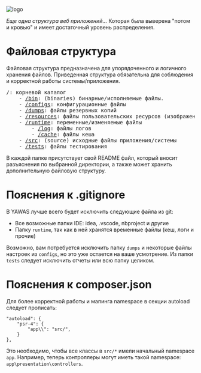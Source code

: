 ![logo](https://repository-images.githubusercontent.com/480418225/a88bcf4c-15cb-4199-aa95-c56ab5e8912c)

_Еще одна структура веб приложений..._ Которая была выверена "потом и кровью" и имеет достаточный уровень распределения.

# Файловая структура

Файловая структура предназначена для упорядоченного и логичного хранения файлов. Приведенная структура обязательна для
соблюдения и корректной работы системы/приложения.

<pre>
/: корневой каталог
    - <a href="bin/README.md">/bin</a>: (binaries) бинарные/исполняемые файлы. 
    - <a href="configs/README.md">/configs</a>: конфигурационные файлы
    - <a href="dumps/README.md">/dumps</a>: файлы резервных копий
    - <a href="resources/README.md">/resources</a>: файлы пользовательских ресурсов (изображения, стили и прочие файлы)
    - <a href="runtime/README.md">/runtime</a>: переменные/изменяемые файлы
        - <a href="runtime/log/README.md">/log</a>: файлы логов
        - <a href="runtime/cache/README.md">/cache</a>: файлы кеша
    - <a href="src/README.md">/src</a>: (source) исходные файлы приложения/системы
    - <a href="tests/README.md">/tests</a>: файлы тестирования
</pre>

В каждой папке присутствует свой README файл, который вносит разъяснения по выбранной директории, а также может хранить
дополнительную файловую структуру.

# Пояснения к .gitignore

В YAWAS лучше всего будет исключить следующие файла из git:

- Все возможные папки IDE: idea, .vscode, nbproject и другие
- Папку `runtime`, так как в ней хранятся временные файлы (кеш, логи и прочие)

Возможно, вам потребуется исключить папку `dumps` и некоторые файлы настроек из `configs`, но это уже остается на ваше
усмотрение. Из папки `tests` следует исключить отчеты или всю папку целиком.

# Пояснения к composer.json

Для более корректной работы и мапинга namespace в секции autoload следует прописать:

```
"autoload": {
    "psr-4": {
        "app\\": "src/",
    }
},
```

Это необходимо, чтобы все классы в `src/*` имели начальный namespace `app`. Например, теперь контроллеры могут иметь
такой namespace: `app\presentation\controllers`.

